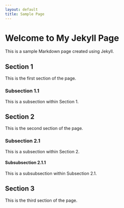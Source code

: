 ```yaml
---
layout: default
title: Sample Page
---
```


# Welcome to My Jekyll Page

This is a sample Markdown page created using Jekyll.

## Section 1

This is the first section of the page.

### Subsection 1.1

This is a subsection within Section 1.

## Section 2

This is the second section of the page.

### Subsection 2.1

This is a subsection within Section 2.

#### Subsubsection 2.1.1

This is a subsubsection within Subsection 2.1.

## Section 3

This is the third section of the page.

